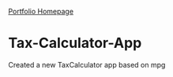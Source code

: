 [Portfolio Homepage](https://github.com/devsujatha/portfolio-web-page/blob/main/index.html)
# Tax-Calculator-App
Created a new TaxCalculator app based on mpg 
